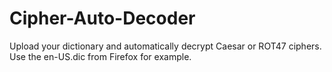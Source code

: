 # Cipher-Auto-Decoder
Upload your dictionary and automatically decrypt Caesar or ROT47 ciphers. Use the en-US.dic from Firefox for example.
